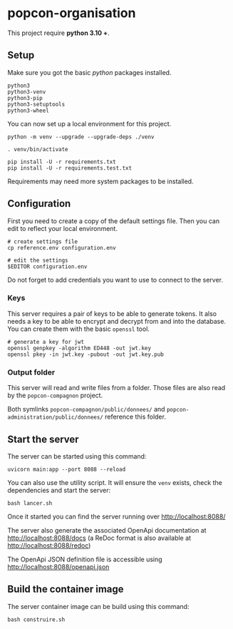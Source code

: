# popcon-organisation

This project require __python 3.10 +__.


## Setup

Make sure you got the basic _python_ packages installed.

```shell
python3
python3-venv
python3-pip
python3-setuptools
python3-wheel
```

You can now set up a local environment for this project. 

```shell
python -m venv --upgrade --upgrade-deps ./venv

. venv/bin/activate

pip install -U -r requirements.txt
pip install -U -r requirements.test.txt
```

Requirements may need more system packages to be installed.


## Configuration

First you need to create a copy of the default settings file.
Then you can edit to reflect your local environment.

```shell
# create settings file
cp reference.env configuration.env

# edit the settings
$EDITOR configuration.env
```

Do not forget to add credentials you want to use to connect to the server.

### Keys

This server requires a pair of keys to be able to generate tokens.
It also needs a key to be able to encrypt and decrypt from and into the database.
You can create them with the basic `openssl` tool.

```shell
# generate a key for jwt
openssl genpkey -algorithm ED448 -out jwt.key
openssl pkey -in jwt.key -pubout -out jwt.key.pub
```

### Output folder

This server will read and write files from a folder.
Those files are also read by the `popcon-compagnon` project.

Both symlinks `popcon-compagnon/public/donnees/` and `popcon-administration/public/donnees/` reference this folder.


## Start the server

The server can be started using this command:
```shell
uvicorn main:app --port 8088 --reload
```

You can also use the utility script.
It will ensure the `venv` exists, check the dependencies and start the server:
```shell
bash lancer.sh
```

Once it started you can find the server running over [http://localhost:8088/](http://localhost:8088/)

The server also generate the associated OpenApi documentation at
[http://localhost:8088/docs](http://localhost:8088/docs)
(a ReDoc format is also available at [http://localhost:8088/redoc](http://localhost:8088/redoc))

The OpenApi JSON definition file is accessible using
[http://localhost:8088/openapi.json](http://localhost:8088/openapi.json)


## Build the container image

The server container image can be build using this command:
```shell
bash construire.sh
```
